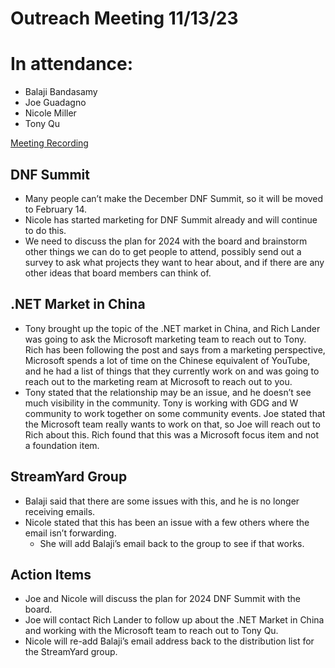 # Outreach Meeting 11/13/23

# In attendance:

* Balaji Bandasamy
* Joe Guadagno
* Nicole Miller
* Tony Qu

[Meeting Recording](https://dotnetfoundation.sharepoint.com/:v:/g/EZqw9FPgi7tIiVVpCAwxxLEByD2oefXJqQrluqVC6-CRNg?e=7WeV89)

## DNF Summit

* Many people can’t make the December DNF Summit, so it will be moved to February 14.
* Nicole has started marketing for DNF Summit already and will continue to do this.
* We need to discuss the plan for 2024 with the board and brainstorm other things we can do to get people to attend, possibly send out a survey to ask what projects they want to hear about, and if there are any other ideas that board members can think of.

## .NET Market in China

* Tony brought up the topic of the .NET market in China, and Rich Lander was going to ask the Microsoft marketing team to reach out to Tony.  Rich has been following the post and says from a marketing perspective, Microsoft spends a lot of time on the Chinese equivalent of YouTube, and he had a list of things that they currently work on and was going to reach out to the marketing ream at Microsoft to reach out to you.
* Tony stated that the relationship may be an issue, and he doesn’t see much visibility in the community.  Tony is working with GDG and W community to work together on some community events.  Joe stated that the Microsoft team really wants to work on that, so Joe will reach out to Rich about this.  Rich found that this was a Microsoft focus item and not a foundation item.

## StreamYard Group

* Balaji said that there are some issues with this, and he is no longer receiving emails.  
* Nicole stated that this has been an issue with a few others where the email isn’t forwarding.  
  * She will add Balaji’s email back to the group to see if that works.

## Action Items

* Joe and Nicole will discuss the plan for 2024 DNF Summit with the board.
* Joe will contact Rich Lander to follow up about the .NET Market in China and working with the Microsoft team to reach out to Tony Qu.
* Nicole will re-add Balaji’s email address back to the distribution list for the StreamYard group.  
